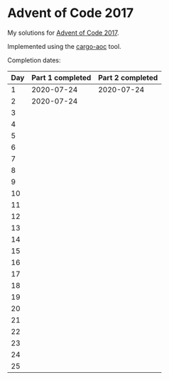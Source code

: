 # Advent of Code 2017

My solutions for [Advent of Code 2017](https://adventofcode.com/2017).

Implemented using the [cargo-aoc](https://github.com/gobanos/cargo-aoc) tool.

Completion dates:

| Day   | Part 1 completed  | Part 2 completed      |
|-------|-------------------|-----------------------|
| 1     | 2020-07-24        | 2020-07-24            |
| 2     | 2020-07-24        |                       |
| 3     |                   |                       |
| 4     |                   |                       |
| 5     |                   |                       |
| 6     |                   |                       |
| 7     |                   |                       |
| 8     |                   |                       |
| 9     |                   |                       |
| 10    |                   |                       |
| 11    |                   |                       |
| 12    |                   |                       |
| 13    |                   |                       |
| 14    |                   |                       |
| 15    |                   |                       |
| 16    |                   |                       |
| 17    |                   |                       |
| 18    |                   |                       |
| 19    |                   |                       |
| 20    |                   |                       |
| 21    |                   |                       |
| 22    |                   |                       |
| 23    |                   |                       |
| 24    |                   |                       |
| 25    |                   |                       |


